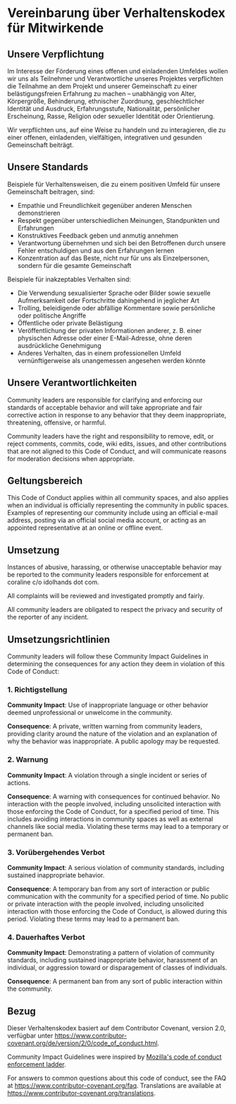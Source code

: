
# Vereinbarung über Verhaltenskodex für Mitwirkende

## Unsere Verpflichtung

Im Interesse der Förderung eines offenen und einladenden Umfeldes wollen wir
uns als Teilnehmer und Verantwortliche unseres Projektes verpflichten die
Teilnahme an dem Projekt und unserer Gemeinschaft zu einer belästigungsfreien
Erfahrung zu machen – unabhängig von Alter, Körpergröße, Behinderung, ethnischer
Zuordnung, geschlechtlicher Identität und Ausdruck, Erfahrungsstufe, Nationalität,
persönlicher Erscheinung, Rasse, Religion oder sexueller Identität oder Orientierung.

Wir verpflichten uns, auf eine Weise zu handeln und zu interagieren, die zu einer
offenen, einladenden, vielfältigen, integrativen und gesunden Gemeinschaft beiträgt.

## Unsere Standards

Beispiele für Verhaltensweisen, die zu einem positiven Umfeld für unsere Gemeinschaft
beitragen, sind:

* Empathie und Freundlichkeit gegenüber anderen Menschen demonstrieren
* Respekt gegenüber unterschiedlichen Meinungen, Standpunkten und Erfahrungen
* Konstruktives Feedback geben und anmutig annehmen
* Verantwortung übernehmen und sich bei den Betroffenen durch unsere Fehler entschuldigen
  und aus den Erfahrungen lernen
* Konzentration auf das Beste, nicht nur für uns als Einzelpersonen, sondern für die
  gesamte Gemeinschaft

Beispiele für inakzeptables Verhalten sind:

* Die Verwendung sexualisierter Sprache oder Bilder sowie sexuelle Aufmerksamkeit oder
  Fortschritte dahingehend in jeglicher Art
* Trolling, beleidigende oder abfällige Kommentare sowie persönliche oder politische Angriffe
* Öffentliche oder private Belästigung
* Veröffentlichung der privaten Informationen anderer, z. B. einer physischen Adresse
  oder einer E-Mail-Adresse, ohne deren ausdrückliche Genehmigung
* Anderes Verhalten, das in einem professionellen Umfeld vernünftigerweise als unangemessen
  angesehen werden könnte

## Unsere Verantwortlichkeiten

Community leaders are responsible for clarifying and enforcing our standards of
acceptable behavior and will take appropriate and fair corrective action in
response to any behavior that they deem inappropriate, threatening, offensive,
or harmful.

Community leaders have the right and responsibility to remove, edit, or reject
comments, commits, code, wiki edits, issues, and other contributions that are
not aligned to this Code of Conduct, and will communicate reasons for moderation
decisions when appropriate.

## Geltungsbereich

This Code of Conduct applies within all community spaces, and also applies when
an individual is officially representing the community in public spaces.
Examples of representing our community include using an official e-mail address,
posting via an official social media account, or acting as an appointed
representative at an online or offline event.

## Umsetzung

Instances of abusive, harassing, or otherwise unacceptable behavior may be
reported to the community leaders responsible for enforcement at coraline c/o 
idolhands dot com.

All complaints will be reviewed and investigated promptly and fairly.

All community leaders are obligated to respect the privacy and security of the
reporter of any incident.

## Umsetzungsrichtlinien

Community leaders will follow these Community Impact Guidelines in determining
the consequences for any action they deem in violation of this Code of Conduct:

### 1. Richtigstellung

**Community Impact**: Use of inappropriate language or other behavior deemed
unprofessional or unwelcome in the community.

**Consequence**: A private, written warning from community leaders, providing
clarity around the nature of the violation and an explanation of why the
behavior was inappropriate. A public apology may be requested.

### 2. Warnung

**Community Impact**: A violation through a single incident or series
of actions.

**Consequence**: A warning with consequences for continued behavior. No
interaction with the people involved, including unsolicited interaction with
those enforcing the Code of Conduct, for a specified period of time. This
includes avoiding interactions in community spaces as well as external channels
like social media. Violating these terms may lead to a temporary or
permanent ban.

### 3. Vorübergehendes Verbot

**Community Impact**: A serious violation of community standards, including
sustained inappropriate behavior.

**Consequence**: A temporary ban from any sort of interaction or public
communication with the community for a specified period of time. No public or
private interaction with the people involved, including unsolicited interaction
with those enforcing the Code of Conduct, is allowed during this period.
Violating these terms may lead to a permanent ban.

### 4. Dauerhaftes Verbot

**Community Impact**: Demonstrating a pattern of violation of community
standards, including sustained inappropriate behavior,  harassment of an
individual, or aggression toward or disparagement of classes of individuals.

**Consequence**: A permanent ban from any sort of public interaction within
the community.

## Bezug

Dieser Verhaltenskodex basiert auf dem Contributor Covenant,
version 2.0, verfügbar unter
https://www.contributor-covenant.org/de/version/2/0/code_of_conduct.html.

Community Impact Guidelines were inspired by [Mozilla's code of conduct
enforcement ladder](https://github.com/mozilla/diversity).

[homepage]: https://www.contributor-covenant.org

For answers to common questions about this code of conduct, see the FAQ at
https://www.contributor-covenant.org/faq. Translations are available at
https://www.contributor-covenant.org/translations.
